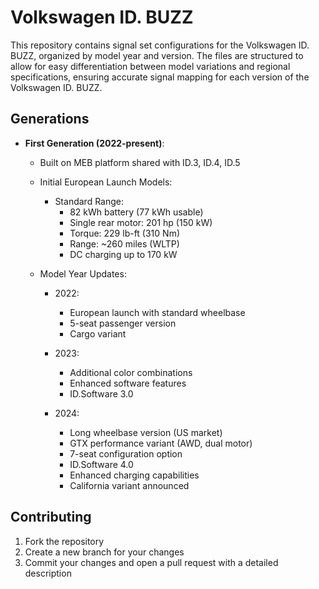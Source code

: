 # Volkswagen ID. BUZZ

This repository contains signal set configurations for the Volkswagen ID. BUZZ, organized by model year and version. The files are structured to allow for easy differentiation between model variations and regional specifications, ensuring accurate signal mapping for each version of the Volkswagen ID. BUZZ.

## Generations

- **First Generation (2022-present)**:
  - Built on MEB platform shared with ID.3, ID.4, ID.5
  - Initial European Launch Models:
    - Standard Range:
      - 82 kWh battery (77 kWh usable)
      - Single rear motor: 201 hp (150 kW)
      - Torque: 229 lb-ft (310 Nm)
      - Range: ~260 miles (WLTP)
      - DC charging up to 170 kW
  
  - Model Year Updates:
    - 2022:
      - European launch with standard wheelbase
      - 5-seat passenger version
      - Cargo variant
    
    - 2023:
      - Additional color combinations
      - Enhanced software features
      - ID.Software 3.0
    
    - 2024:
      - Long wheelbase version (US market)
      - GTX performance variant (AWD, dual motor)
      - 7-seat configuration option
      - ID.Software 4.0
      - Enhanced charging capabilities
      - California variant announced

## Contributing

1. Fork the repository
2. Create a new branch for your changes
3. Commit your changes and open a pull request with a detailed description
